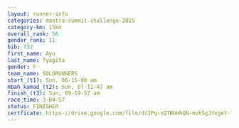 ```yaml
---
layout: runner-info 
categories: mantra-summit-challenge-2019 
category-km: 15km 
overall_rank: 56
gender_rank: 11
bib: 732
first_name: Ayu
last_name: Tyagita
gender: F
team_name: SOLORUNNERS
start_(t1): Sun, 06-15-00 am
mbah_kamad_(t2): Sun, 07-11-47 am
finish_(t3): Sun, 09-19-57 am
race_time: 3-04-57
status: FINISHER
certficate: https-//drive.google.com/file/d/1Pq-sQTBbHhQN-mvkSgJYxgeY-lM3tp4s/view?usp=sharing
---
```

